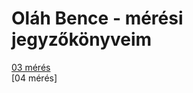 # Oláh Bence - mérési jegyzőkönyveim

[03 mérés](https://bakker004.github.io/meresijegyzokony/06%20antenna%20teljesitmeny)   
[04 mérés]
